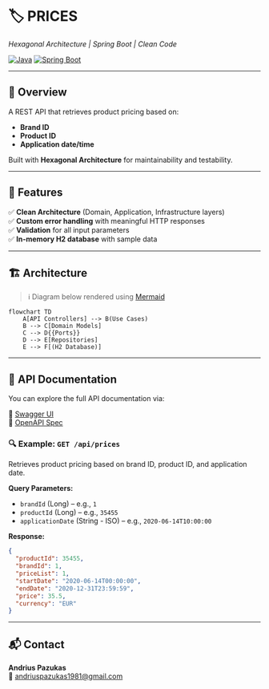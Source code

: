 
# 🏷️ PRICES  
*Hexagonal Architecture | Spring Boot | Clean Code*  

[![Java](https://img.shields.io/badge/Java-17-blue)](https://openjdk.org/projects/jdk/17/)
[![Spring Boot](https://img.shields.io/badge/Spring%20Boot-3.1-green)](https://spring.io/projects/spring-boot)

---

## 📌 Overview  
A REST API that retrieves product pricing based on:  
- **Brand ID**  
- **Product ID**  
- **Application date/time**  

Built with **Hexagonal Architecture** for maintainability and testability.

---

## 🚀 Features  
✅ **Clean Architecture** (Domain, Application, Infrastructure layers)  
✅ **Custom error handling** with meaningful HTTP responses  
✅ **Validation** for all input parameters  
✅ **In-memory H2 database** with sample data  

---

## 🏗️ Architecture  

> ℹ️ Diagram below rendered using [Mermaid](https://mermaid.js.org/)

```mermaid
flowchart TD
    A[API Controllers] --> B(Use Cases)
    B --> C[Domain Models]
    C --> D{{Ports}}
    D --> E[Repositories]
    E --> F[(H2 Database)]
```

---

## 📖 API Documentation

You can explore the full API documentation via:

🔗 [Swagger UI](http://localhost:8080/swagger-ui.html)  
📄 [OpenAPI Spec](http://localhost:8080/v3/api-docs)  

### 🔍 Example: `GET /api/prices`

Retrieves product pricing based on brand ID, product ID, and application date.

**Query Parameters:**
- `brandId` (Long) – e.g., `1`
- `productId` (Long) – e.g., `35455`
- `applicationDate` (String - ISO) – e.g., `2020-06-14T10:00:00`

**Response:**
```json
{
  "productId": 35455,
  "brandId": 1,
  "priceList": 1,
  "startDate": "2020-06-14T00:00:00",
  "endDate": "2020-12-31T23:59:59",
  "price": 35.5,
  "currency": "EUR"
}
```


---

## 📬 Contact

**Andrius Pazukas**  
📧 andriuspazukas1981@gmail.com 
